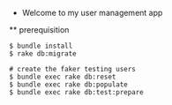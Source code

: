 * Welcome to my user management app

** prerequisition
``` shell
$ bundle install
$ rake db:migrate

# create the faker testing users
$ bundle exec rake db:reset
$ bundle exec rake db:populate
$ bundle exec rake db:test:prepare
```